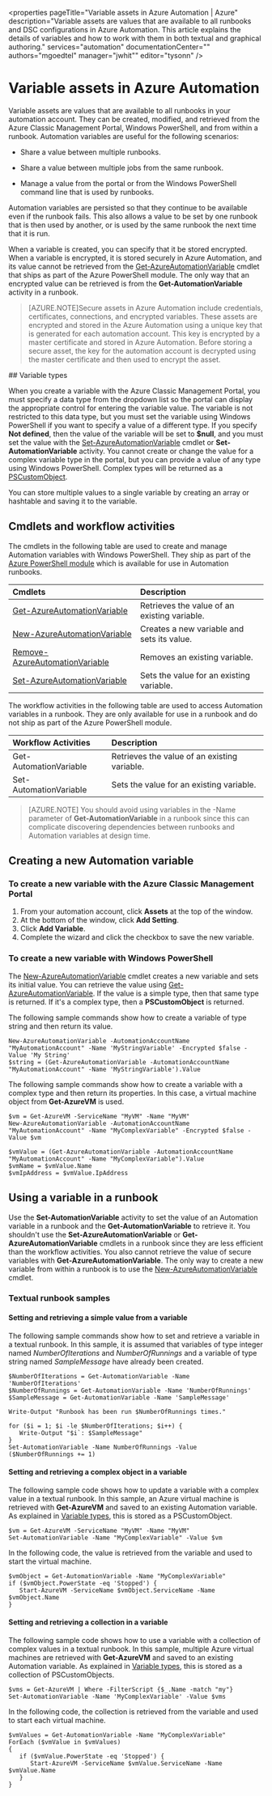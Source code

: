 <properties 
   pageTitle="Variable assets in Azure Automation | Azure"
   description="Variable assets are values that are available to all runbooks and DSC configurations in Azure Automation.  This article explains the details of variables and how to work with them in both textual and graphical authoring."
   services="automation"
   documentationCenter=""
   authors="mgoedtel"
   manager="jwhit""
   editor="tysonn" />
<tags
	ms.service="automation"
	ms.date="05/24/2016"
	wacn.date=""/>

# Variable assets in Azure Automation

Variable assets are values that are available to all runbooks in your automation account. They can be created, modified, and retrieved from the Azure Classic Management Portal, Windows PowerShell, and from within a runbook. Automation variables are useful for the following scenarios:

- Share a value between multiple runbooks.

- Share a value between multiple jobs from the same runbook.

- Manage a value from the portal or from the Windows PowerShell command line that is used by runbooks.

Automation variables are persisted so that they continue to be available even if the runbook fails.  This also allows a value to be set by one runbook that is then used by another, or is used by the same runbook the next time that it is run.

When a variable is created, you can specify that it be stored encrypted.  When a variable is encrypted, it is stored securely in Azure Automation, and its value cannot be retrieved from the [Get-AzureAutomationVariable](http://msdn.microsoft.com/zh-cn/library/dn913772.aspx) cmdlet that ships as part of the Azure PowerShell module.  The only way that an encrypted value can be retrieved is from the **Get-AutomationVariable** activity in a runbook.

>[AZURE.NOTE]Secure assets in Azure Automation include credentials, certificates, connections, and encrypted variables. These assets are encrypted and stored in the Azure Automation using a unique key that is generated for each automation account. This key is encrypted by a master certificate and stored in Azure Automation. Before storing a secure asset, the key for the automation account is decrypted using the master certificate and then used to encrypt the asset.

##<a id="variable-types"></a> Variable types

When you create a variable with the Azure Classic Management Portal, you must specify a data type from the dropdown list so the portal can display the appropriate control for entering the variable value. The variable is not restricted to this data type, but you must set the variable using Windows PowerShell if you want to specify a value of a different type. If you specify **Not defined**, then the value of the variable will be set to **$null**, and you must set the value with the [Set-AzureAutomationVariable](http://msdn.microsoft.com/zh-cn/library/dn913767.aspx) cmdlet or **Set-AutomationVariable** activity.  You cannot create or change the value for a complex variable type in the portal, but you can provide a value of any type using Windows PowerShell. Complex types will be returned as a [PSCustomObject](http://msdn.microsoft.com/zh-cn/library/system.management.automation.pscustomobject.aspx).

You can store multiple values to a single variable by creating an array or hashtable and saving it to the variable.

## Cmdlets and workflow activities

The cmdlets in the following table are used to create and manage Automation variables with Windows PowerShell. They ship as part of the [Azure PowerShell module](/documentation/articles/powershell-install-configure/) which is available for use in Automation runbooks.

|Cmdlets|Description|
|:---|:---|
|[Get-AzureAutomationVariable](http://msdn.microsoft.com/zh-cn/library/dn913772.aspx)|Retrieves the value of an existing variable.|
|[New-AzureAutomationVariable](http://msdn.microsoft.com/zh-cn/library/dn913771.aspx)|Creates a new variable and sets its value.|
|[Remove-AzureAutomationVariable](http://msdn.microsoft.com/zh-cn/library/dn913775.aspx)|Removes an existing variable.|
|[Set-AzureAutomationVariable](http://msdn.microsoft.com/zh-cn/library/dn913767.aspx)|Sets the value for an existing variable.|

The workflow activities in the following table are used to access Automation variables in a runbook. They are only available for use in a runbook and do not ship as part of the Azure PowerShell module.

|Workflow Activities|Description|
|:---|:---|
|Get-AutomationVariable|Retrieves the value of an existing variable.|
|Set-AutomationVariable|Sets the value for an existing variable.|

>[AZURE.NOTE] You should avoid using variables in the -Name parameter of **Get-AutomationVariable**  in a runbook since this can complicate discovering dependencies between runbooks and Automation variables at design time.

## Creating a new Automation variable

### To create a new variable with the Azure Classic Management Portal

1. From your automation account, click **Assets** at the top of the window.
1. At the bottom of the window, click **Add Setting**.
1. Click **Add Variable**.
1. Complete the wizard and click the checkbox to save the new variable.



### To create a new variable with Windows PowerShell

The [New-AzureAutomationVariable](http://msdn.microsoft.com/zh-cn/library/dn913771.aspx) cmdlet creates a new variable and sets its initial value. You can retrieve the value using [Get-AzureAutomationVariable](http://msdn.microsoft.com/zh-cn/library/dn913772.aspx). If the value is a simple type, then that same type is returned. If it's a complex type, then a **PSCustomObject** is returned.

The following sample commands show how to create a variable of type string and then return its value.


	New-AzureAutomationVariable -AutomationAccountName "MyAutomationAccount" -Name 'MyStringVariable' -Encrypted $false -Value 'My String'
	$string = (Get-AzureAutomationVariable -AutomationAccountName "MyAutomationAccount" -Name 'MyStringVariable').Value

The following sample commands show how to create a variable with a complex type and then return its properties. In this case, a virtual machine object from **Get-AzureVM** is used.

	$vm = Get-AzureVM -ServiceName "MyVM" -Name "MyVM"
	New-AzureAutomationVariable -AutomationAccountName "MyAutomationAccount" -Name "MyComplexVariable" -Encrypted $false -Value $vm
	
	$vmValue = (Get-AzureAutomationVariable -AutomationAccountName "MyAutomationAccount" -Name "MyComplexVariable").Value
	$vmName = $vmValue.Name
	$vmIpAddress = $vmValue.IpAddress



## Using a variable in a runbook

Use the **Set-AutomationVariable** activity to set the value of an Automation variable in a runbook and the **Get-AutomationVariable** to retrieve it.  You shouldn't use the **Set-AzureAutomationVariable** or  **Get-AzureAutomationVariable** cmdlets in a runbook since they are less efficient than the workflow activities.  You also cannot retrieve the value of secure variables with **Get-AzureAutomationVariable**.  The only way to create a new variable from within a runbook is to use the [New-AzureAutomationVariable](http://msdn.microsoft.com/zh-cn/library/dn913771.aspx)  cmdlet.


### Textual runbook samples

#### Setting and retrieving a simple value from a variable

The following sample commands show how to set and retrieve a variable in a textual runbook. In this sample, it is assumed that variables of type integer named *NumberOfIterations* and *NumberOfRunnings* and a variable of type string named *SampleMessage* have already been created.

	$NumberOfIterations = Get-AutomationVariable -Name 'NumberOfIterations'
	$NumberOfRunnings = Get-AutomationVariable -Name 'NumberOfRunnings'
	$SampleMessage = Get-AutomationVariable -Name 'SampleMessage'
	
	Write-Output "Runbook has been run $NumberOfRunnings times."
	
	for ($i = 1; $i -le $NumberOfIterations; $i++) {
	   Write-Output "$i`: $SampleMessage"
	}
	Set-AutomationVariable -Name NumberOfRunnings -Value ($NumberOfRunnings += 1)


#### Setting and retrieving a complex object in a variable

The following sample code shows how to update a variable with a complex value in a textual runbook. In this sample, an Azure virtual machine is retrieved with **Get-AzureVM** and saved to an existing Automation variable.  As explained in [Variable types](#variable-types), this is stored as a PSCustomObject.

	$vm = Get-AzureVM -ServiceName "MyVM" -Name "MyVM"
	Set-AutomationVariable -Name "MyComplexVariable" -Value $vm


In the following code, the value is retrieved from the variable and used to start the virtual machine.

	$vmObject = Get-AutomationVariable -Name "MyComplexVariable"
	if ($vmObject.PowerState -eq 'Stopped') {
	   Start-AzureVM -ServiceName $vmObject.ServiceName -Name $vmObject.Name
	}


#### Setting and retrieving a collection in a variable

The following sample code shows how to use a variable with a collection of complex values in a textual runbook. In this sample, multiple Azure virtual machines are retrieved with **Get-AzureVM** and saved to an existing Automation variable.  As explained in [Variable types](#variable-types), this is stored as a collection of PSCustomObjects.

	$vms = Get-AzureVM | Where -FilterScript {$_.Name -match "my"}     
    Set-AutomationVariable -Name 'MyComplexVariable' -Value $vms

In the following code, the collection is retrieved from the variable and used to start each virtual machine.

	$vmValues = Get-AutomationVariable -Name "MyComplexVariable"
	ForEach ($vmValue in $vmValues)
	{
	   if ($vmValue.PowerState -eq 'Stopped') {
	      Start-AzureVM -ServiceName $vmValue.ServiceName -Name $vmValue.Name
	   }
	}

